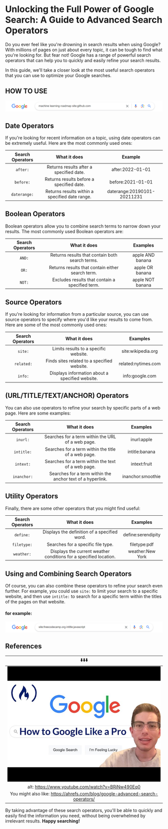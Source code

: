 # Unlocking the Full Power of Google Search: A Guide to Advanced Search Operators
Do you ever feel like you're drowning in search results when using Google? With millions of pages on just about every topic, it can be tough to find what you're looking for. But fear not! Google has a range of powerful search operators that can help you to quickly and easily refine your search results.

In this guide, we'll take a closer look at the most useful search operators that you can use to optimize your Google searches.

## HOW TO USE

![](https://github.com/KahtKahyo/google-search-operators/blob/main/Screenshot%202023-05-17%20234229.png)



## Date Operators
If you're looking for recent information on a topic, using date operators can be extremely useful. Here are the most commonly used ones:

| Search Operators | What it does | Example |
| :--------------: | :----------: | :-----: |
| `after:` | Returns results after a specified date. | after:2022-01-01 |
| `before:` | Returns results before a specified date. | before:2021-01-01 |
| `daterange:` | Returns results within a specified date range. | daterange:20190101-20211231 |



## Boolean Operators
Boolean operators allow you to combine search terms to narrow down your results. The most commonly used Boolean operators are:

| Search Operators | What it does | Examples |
| :--------------: | :----------: | :-----: |
| `AND:` | Returns results that contain both search terms. | apple AND banana |
| `OR:` | Returns results that contain either search term. | apple OR banana |
| `NOT:` | Excludes results that contain a specified term. | apple NOT banana |



## Source Operators
If you're looking for information from a particular source, you can use source operators to specify where you'd like your results to come from. Here are some of the most commonly used ones:

| Search Operators | What it does | Examples |
| :--------------: | :----------: | :-----: |
| `site:` | Limits results to a specific website. | site:wikipedia.org |
| `related:` | Finds sites related to a specified website. | related:nytimes.com |
| `info:` | Displays information about a specified website. | info:google.com |



## (URL/TITLE/TEXT/ANCHOR) Operators
You can also use operators to refine your search by specific parts of a web page. Here are some examples:

| Search Operators | What it does | Examples |
| :--------------: | :----------: | :-----: |
| `inurl:` | Searches for a term within the URL of a web page. | inurl:apple |
| `intitle:` | Searches for a term within the title of a web page. | intitle:banana |
| `intext:` | Searches for a term within the text of a web page. | intext:fruit |
| `inanchor:` | Searches for a term within the anchor text of a hyperlink. | inanchor:smoothie |



## Utility Operators
Finally, there are some other operators that you might find useful:

| Search Operators | What it does | Examples |
| :--------------: | :----------: | :-----: |
| `define:` | Displays the definition of a specified word. | define:serendipity |
| `filetype:` | Searches for a specific file type. | filetype:pdf |
| `weather:` | Displays the current weather conditions for a specified location. | weather:New York |



## Using and Combining Search Operators
Of course, you can also combine these operators to refine your search even further. For example, you could use `site:` to limit your search to a specific website, and then use `intitle:` to search for a specific term within the titles of the pages on that website.
#### for example:
![](https://github.com/KahtKahyo/google-search-operators/blob/main/Screenshot%202023-05-17%20235540.png)

## References
| ⬇️⬇️⬇️ |
| :---: |
| [![IMAGE ALT TEXT HERE](https://github.com/KahtKahyo/google-search-operators/blob/main/thumbnail.jpg)](https://www.youtube.com/watch?v=BRiNw490Eq0) |
| alt: https://www.youtube.com/watch?v=BRiNw490Eq0 |
| You might also like: https://ahrefs.com/blog/google-advanced-search-operators/ |

By taking advantage of these search operators, you'll be able to quickly and easily find the information you need, without being overwhelmed by irrelevant results. **Happy searching!**
